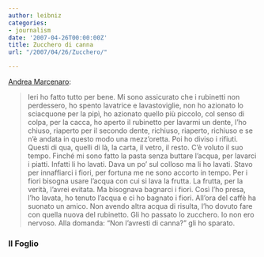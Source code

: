 ```yaml
---
author: leibniz
categories:
- journalism
date: '2007-04-26T00:00:00Z'
title: Zucchero di canna
url: "/2007/04/26/Zucchero/"

---
```

[Andrea Marcenaro][1]:


> Ieri ho fatto tutto per bene. Mi sono assicurato che i rubinetti non perdessero, ho spento lavatrice e lavastoviglie, non ho azionato lo sciacquone per la pipì, ho azionato quello più piccolo, col senso di colpa, per la cacca, ho aperto il rubinetto per lavarmi un dente, l’ho chiuso, riaperto per il secondo dente, richiuso, riaperto, richiuso e se n’è andata in questo modo una mezz’oretta. Poi ho diviso i rifiuti. Questi di qua, quelli di là, la carta, il vetro, il resto. C’è voluto il suo tempo. Finché mi sono fatto la pasta senza buttare l’acqua, per lavarci i piatti. Infatti li ho lavati. Dava un po’ sul colloso ma li ho lavati. Stavo per innaffiarci i fiori, per fortuna me ne sono accorto in tempo. Per i fiori bisogna usare l’acqua con cui si lava la frutta. La frutta, per la verità, l’avrei evitata. Ma bisognava bagnarci i fiori. Così l’ho presa, l’ho lavata, ho tenuto l’acqua e ci ho bagnato i fiori. All’ora del caffè ha suonato un amico. Non avendo altra acqua di risulta, l’ho dovuto fare con quella nuova del rubinetto. Gli ho passato lo zucchero. Io non ero nervoso. Alla domanda: “Non l’avresti di canna?” gli ho sparato.




### Il Foglio

[1]:	http://ilfoglio.it/